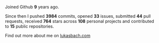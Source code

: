 Joined Github **9** years ago.

Since then I pushed **3984** commits, opened **33** issues, submitted **44** pull requests, received **764** stars across **108** personal projects and contributed to **15** public repositories.

Find out more about me on [lukasbach.com](https://lukasbach.com)

